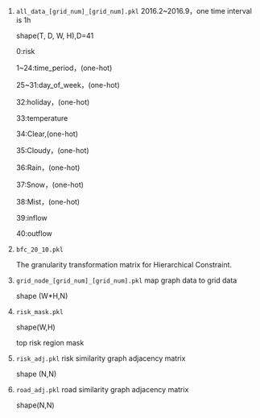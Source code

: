 1. `all_data_[grid_num]_[grid_num].pkl`
   2016.2~2016.9，one time interval is 1h

   shape(T, D, W, H),D=41

   0:risk

   1~24:time_period，(one-hot)

   25~31:day_of_week，(one-hot)

   32:holiday，(one-hot)    

   33:temperature

   34:Clear,(one-hot)

   35:Cloudy，(one-hot)

   36:Rain，(one-hot)

   37:Snow，(one-hot)

   38:Mist，(one-hot)

   39:inflow

   40:outflow

2. `bfc_20_10.pkl`

   The  granularity transformation matrix for Hierarchical Constraint.

3. `grid_node_[grid_num]_[grid_num].pkl`
   map graph data to grid data

   shape (W*H,N)

4. `risk_mask.pkl`

   shape(W,H)

   top risk region mask

5. `risk_adj.pkl`
   risk similarity graph adjacency matrix

   shape (N,N)

6. `road_adj.pkl`
   road similarity graph adjacency matrix

   shape(N,N)

